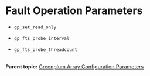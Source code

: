 # Fault Operation Parameters 

- `gp_set_read_only`

- `gp_fts_probe_interval`

- `gp_fts_probe_threadcount`<br/></br>

**Parent topic:** [Greenplum Array Configuration Parameters](../topics/g-greenplum-array-configuration-parameters.html)

